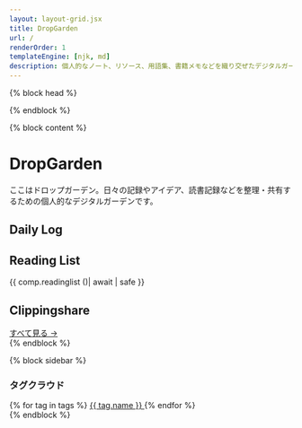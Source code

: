 ```yaml
---
layout: layout-grid.jsx
title: DropGarden
url: /
renderOrder: 1
templateEngine: [njk, md]
description: 個人的なノート、リソース、用語集、書籍メモなどを織り交ぜたデジタルガーデン
---
```

{% block head %}
  <link rel="me" href="https://github.com/asadaame5121">
  <link rel="webmention" href="https://webmention.io/asadaame5121.net/webmention" />
{% endblock %}

{% block content %}
<!-- IndieWeb h-card for Webmention/IndieLogin -->
<div class="h-card" style="display:none">
  <a class="u-url u-uid p-name" href="https://asadaame5121.net/">あさだあめ</a>
  <img class="u-photo" src="/assets/images/profile.jpg" alt="あさだあめ" />
  <span class="p-note">本を読んだりするおじさん。</span>
  <a class="u-github" rel="me" href="https://github.com/asadaame5121">GitHub</a>
  <a class="u-fediverse" rel="me" href="https://bsky.app/profile/asadaame5121.bsky.social">Fediverse</a>
</div>
<h1 class="text-3xl font-bold mb-6 text-mono-black">DropGarden</h1>

<div class="prose max-w-none mb-8">
  <p>
    ここはドロップガーデン。日々の記録やアイデア、読書記録などを整理・共有するための個人的なデジタルガーデンです。
  </p>
</div>

<!-- カード形式でコンテンツを表示 -->
<div class="grid grid-cols-1 md:grid-cols-2 gap-6 mb-6">
  <!-- Daily Log カード（Alpine.js＋fetch） -->
  <div class="bg-mono-white rounded-lg shadow border border-mono-lightgray overflow-hidden">
    <div class="bg-mono-accent text-mono-white px-4 py-2">
      <h2 class="text-xl font-bold">Daily Log</h2>
    </div>
    <div class="p-4">
      <div x-data="{
        logs: [],
        loading: true,
        async fetchLogs() {
          const res = await fetch('https://asadaame5121externaldata.netlify.app/dailylog.json');
          let all = await res.json();
          // 昨日・今日のみ抽出
          const today = new Date();
const ymd = d => d.toISOString().slice(0, 10);
const todayStr = ymd(today);
const yesterday = new Date(today);
yesterday.setDate(today.getDate() - 1);
const yesterdayStr = ymd(yesterday);
this.logs = all.filter(l => {
  if (!l.datetime) return false;
  const entryDate = ymd(new Date(l.datetime));
  return entryDate === todayStr || entryDate === yesterdayStr;
});
          this.loading = false;
        }
      }"
      x-init="fetchLogs()"
      class="space-y-4"
      >
        <template x-if="loading">
          <div class="alert alert-info">読み込み中…</div>
        </template>
        <template x-if="!loading && logs.length === 0">
          <div class="alert alert-info">メモはありません</div>
        </template>
        <template x-for="l in logs" :key="l.id">
          <div class="card bg-base-100 shadow-md">
            <div class="card-body p-4">
              <div class="card-title text-base-content/80 text-sm mb-1" x-text="l.datetime ? l.datetime.slice(0,10) : ''"></div>
              <div class="prose max-w-none" x-text="l.content"></div>
            </div>
          </div>
        </template>
      </div>
    </div>
  </div>
  
  <!-- Reading List カード（従来通り） -->
  <div class="bg-mono-white rounded-lg shadow border border-mono-lightgray overflow-hidden">
    <div class="bg-mono-accent text-mono-white px-4 py-2">
      <h2 class="text-xl font-bold">Reading List</h2>
    </div>
    <div class="p-4">
      {{ comp.readinglist ()| await | safe }}
    </div>
  </div>
  <!-- Clippingshareカード（Alpine.js＋fetch, 2カラム分表示） -->
  <div class="bg-mono-white rounded-lg shadow border border-mono-lightgray overflow-hidden md:col-span-2">
    <div class="bg-mono-accent text-mono-white px-4 py-2">
      <h2 class="text-xl font-bold">Clippingshare</h2>
    </div>
    <div class="p-4">
      <div x-data="{
        clippings: [],
        loading: true,
        async fetchClippings() {
          const res = await fetch('https://asadaame5121externaldata.netlify.app/clippingshare.json');
          const all = await res.json();
          this.clippings = Array.isArray(all) ? all.slice(0, 10) : [];
          this.loading = false;
        }
      }"
      x-init="fetchClippings()"
      class="space-y-4"
      >
        <template x-if="loading">
          <div class="alert alert-info">読み込み中…</div>
        </template>
        <template x-if="!loading && clippings.length === 0">
          <div class="alert alert-info">クリッピングはありません</div>
        </template>
        <template x-for="c in clippings" :key="c.id">
  <div class="card bg-base-100 shadow-md">
    <div class="card-body p-4">
      <div class="card-title text-base-content/80 text-sm mb-1">
        <a :href="c.url" class="link link-primary" x-text="c.title"></a>
      </div>
      <div class="prose max-w-none" x-text="c.content"></div>
      <template x-if="c.comment && c.comment.length > 0">
        <div class="mt-2 text-xs text-mono-black/70" x-text="c.comment"></div>
      </template>
      <template x-if="c.source && c.source.length > 0">
        <div class="mt-1 text-xs">
          <span class="text-mono-silver">出典: </span>
          <span x-text="c.source"></span>
        </div>
      </template>
    </div>
  </div>
</template>
      </div>
      <div class="mt-4">
        <a href="/clippingshare" class="text-mono-accent hover:text-mono-black font-medium">すべて見る →</a>
      </div>
    </div>
  </div>
</div>
{% endblock %}

{% block sidebar %}
<div>
  <h3 class="text-lg font-bold mb-2 text-mono-black">タグクラウド</h3>
  <div class="flex flex-wrap gap-2">
    {% for tag in tags %}
    <a href="/tags/{{ tag.name | slug }}" 
       class="text-sm px-2 py-1 bg-mono-white border border-mono-lightgray rounded hover:bg-mono-lightgray text-mono-accent" 
       style="font-size: {{ 0.8 + tag.count * 0.05 }}rem">
      {{ tag.name }}
    </a>
    {% endfor %}
  </div>
</div>
{% endblock %}

